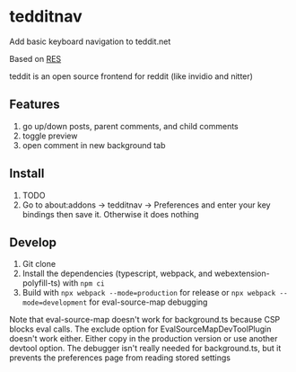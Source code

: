 # tedditnav

Add basic keyboard navigation to teddit.net

Based on [RES](https://github.com/honestbleeps/Reddit-Enhancement-Suite)

teddit is an open source frontend for reddit (like invidio and nitter)

## Features
1. go up/down posts, parent comments, and child comments
2. toggle preview
3. open comment in new background tab

## Install

1. TODO
2. Go to about:addons -> tedditnav -> Preferences and enter your key bindings then save it. Otherwise it does nothing

## Develop
1. Git clone
2. Install the dependencies (typescript, webpack, and webextension-polyfill-ts) with `npm ci`
3. Build with `npx webpack --mode=production` for release or `npx webpack --mode=development` for eval-source-map debugging

Note that eval-source-map doesn't work for background.ts because CSP blocks eval calls. The exclude option for EvalSourceMapDevToolPlugin doesn't work either. Either copy in the production version or use another devtool option. The debugger isn't really needed for background.ts, but it prevents the preferences page from reading stored settings
